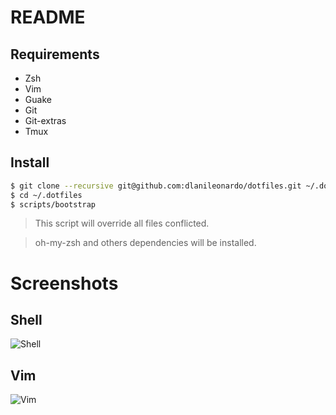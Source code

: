 # README

## Requirements

* Zsh
* Vim
* Guake
* Git
* Git-extras
* Tmux

## Install

```bash
$ git clone --recursive git@github.com:dlanileonardo/dotfiles.git ~/.dotfiles
$ cd ~/.dotfiles
$ scripts/bootstrap
```
> This script will override all files conflicted.

> oh-my-zsh and others dependencies will be installed.

# Screenshots

## Shell
![Shell](https://raw.github.com/dlanileonardo/dotfiles/master/screenshots/shell.png)

## Vim
![Vim](https://raw.github.com/dlanileonardo/dotfiles/master/screenshots/vim.png)
